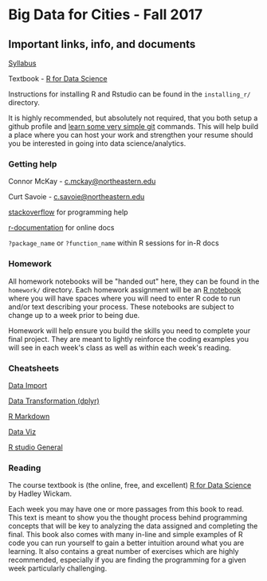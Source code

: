 # Big Data for Cities - Fall 2017

## Important links, info, and documents

[Syllabus](https://docs.google.com/document/d/1ExwtJAuy5prxz5vwfYboIybRVd7JXVOzVDsbiOGpyyU/edit?usp=sharing)

Textbook - [R for Data Science](http://r4ds.had.co.nz/)

Instructions for installing R and Rstudio can be found in the `installing_r/` directory.

It is highly recommended, but absolutely not required, that you both setup a github profile and [learn some very simple git](https://try.github.io/levels/1/challenges/1) commands. This will help build a place where you can host your work and strengthen your resume should you be interested in going into data science/analytics.

### Getting help
Connor McKay - c.mckay@northeastern.edu

Curt Savoie - c.savoie@northeastern.edu

[stackoverflow](https://stackoverflow.com/questions/tagged/r) for programming help

[r-documentation](https://www.rdocumentation.org/) for online docs

`?package_name` or `?function_name` within R sessions for in-R docs

### Homework
All homework notebooks will be "handed out" here, they can be found in the `homework/` directory. Each homework assignment will be an [R notebook](http://rmarkdown.rstudio.com/r_notebooks.html) where you will have spaces where you will need to enter R code to run and/or text describing your process. These notebooks are subject to change up to a week prior to being due.

Homework will help ensure you build the skills you need to complete your final project. They are meant to lightly reinforce the coding examples you will see in each week's class as well as within each week's reading.

### Cheatsheets
[Data Import](https://github.com/rstudio/cheatsheets/raw/master/source/pdfs/data-import-cheatsheet.pdf)

[Data Transformation (dplyr)](https://github.com/rstudio/cheatsheets/raw/master/source/pdfs/data-transformation-cheatsheet.pdf)

[R Markdown](https://github.com/rstudio/cheatsheets/raw/master/source/pdfs/rmarkdown-cheatsheet-2.0.pdf)

[Data Viz](https://github.com/rstudio/cheatsheets/raw/master/source/pdfs/ggplot2-cheatsheet-2.1.pdf)

[R studio General](https://github.com/rstudio/cheatsheets/raw/master/source/pdfs/rstudio-IDE-cheatsheet.pdf)

### Reading
The course textbook is (the online, free, and excellent) [R for Data Science](http://r4ds.had.co.nz/) by Hadley Wickam.

Each week you may have one or more passages from this book to read. This text is meant to show you the thought process behind programming concepts that will be key to analyzing the data assigned and completing the final. This book also comes with many in-line and simple examples of R code you can run yourself to gain a better intuition around what you are learning. It also contains a great number of exercises which are highly recommended, especially if you are finding the programming for a given week particularly challenging.
